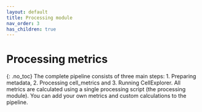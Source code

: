 ```yaml
---
layout: default
title: Processing module
nav_order: 3
has_children: true
---
```

# Processing metrics
{: .no_toc}
The complete pipeline consists of three main steps: 1. Preparing metadata, 2. Processing cell_metrics and 3. Running CellExplorer. All metrics are calculated using a single processing script (the processing module). You can add your own metrics and custom calculations to the pipeline.
